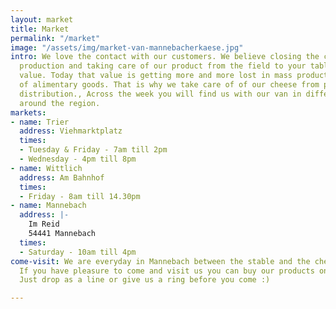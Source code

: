 ```yaml
---
layout: market
title: Market
permalink: "/market"
image: "/assets/img/market-van-mannebacherkaese.jpg"
intro: We love the contact with our customers. We believe closing the circle of food
  production and taking care of our product from the field to your table has an extreme
  value. Today that value is getting more and more lost in mass production and consumption
  of alimentary goods. That is why we take care of of our cheese from production to
  distribution., Across the week you will find us with our van in different markets
  around the region.
markets:
- name: Trier
  address: Viehmarktplatz
  times:
  - Tuesday & Friday - 7am till 2pm
  - Wednesday - 4pm till 8pm
- name: Wittlich
  address: Am Bahnhof
  times:
  - Friday - 8am till 14.30pm
- name: Mannebach
  address: |-
    Im Reid
    54441 Mannebach
  times:
  - Saturday - 10am till 4pm
come-visit: We are everyday in Mannebach between the stable and the cheese laboratory.
  If you have pleasure to come and visit us you can buy our products on location.
  Just drop as a line or give us a ring before you come :)

---
```

